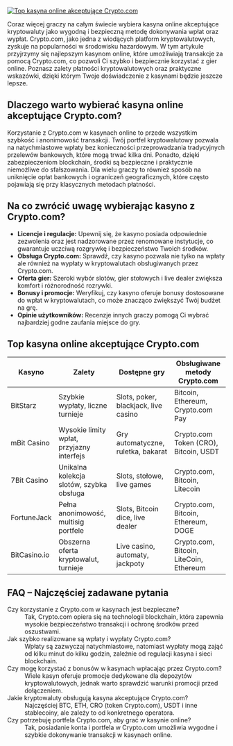 [![Top kasyna online akceptujące Crypto.com](https://123-caf.pages.dev/gitsignup.png)](https://vrmoo.ru/Bt82HjjY)

<p>Coraz więcej graczy na całym świecie wybiera kasyna online akceptujące kryptowaluty jako wygodną i bezpieczną metodę dokonywania wpłat oraz wypłat. Crypto.com, jako jedna z wiodących platform kryptowalutowych, zyskuje na popularności w środowisku hazardowym. W tym artykule przyjrzymy się najlepszym kasynom online, które umożliwiają transakcje za pomocą Crypto.com, co pozwoli Ci szybko i bezpiecznie korzystać z gier online. Poznasz zalety płatności kryptowalutowych oraz praktyczne wskazówki, dzięki którym Twoje doświadczenie z kasynami będzie jeszcze lepsze.</p>  <h2>Dlaczego warto wybierać kasyna online akceptujące Crypto.com?</h2> <p>Korzystanie z Crypto.com w kasynach online to przede wszystkim szybkość i anonimowość transakcji. Twój portfel kryptowalutowy pozwala na natychmiastowe wpłaty bez konieczności przeprowadzania tradycyjnych przelewów bankowych, które mogą trwać kilka dni. Ponadto, dzięki zabezpieczeniom blockchain, środki są bezpieczne i praktycznie niemożliwe do sfałszowania. Dla wielu graczy to również sposób na uniknięcie opłat bankowych i ograniczeń geograficznych, które często pojawiają się przy klasycznych metodach płatności.</p>  <h2>Na co zwrócić uwagę wybierając kasyno z Crypto.com?</h2> <ul>   <li><strong>Licencje i regulacje:</strong> Upewnij się, że kasyno posiada odpowiednie zezwolenia oraz jest nadzorowane przez renomowane instytucje, co gwarantuje uczciwą rozgrywkę i bezpieczeństwo Twoich środków.</li>   <li><strong>Obsługa Crypto.com:</strong> Sprawdź, czy kasyno pozwala nie tylko na wpłaty ale również na wypłaty w kryptowalutach obsługiwanych przez Crypto.com.</li>   <li><strong>Oferta gier:</strong> Szeroki wybór slotów, gier stołowych i live dealer zwiększa komfort i różnorodność rozrywki.</li>   <li><strong>Bonusy i promocje:</strong> Weryfikuj, czy kasyno oferuje bonusy dostosowane do wpłat w kryptowalutach, co może znacząco zwiększyć Twój budżet na grę.</li>   <li><strong>Opinie użytkowników:</strong> Recenzje innych graczy pomogą Ci wybrać najbardziej godne zaufania miejsce do gry.</li> </ul>  <h2>Top kasyna online akceptujące Crypto.com</h2> <table>   <thead>     <tr>       <th>Kasyno</th>       <th>Zalety</th>       <th>Dostępne gry</th>       <th>Obsługiwane metody Crypto.com</th>     </tr>   </thead>   <tbody>     <tr>       <td>BitStarz</td>       <td>Szybkie wypłaty, liczne turnieje</td>       <td>Slots, poker, blackjack, live casino</td>       <td>Bitcoin, Ethereum, Crypto.com Pay</td>     </tr>     <tr>       <td>mBit Casino</td>       <td>Wysokie limity wpłat, przyjazny interfejs</td>       <td>Gry automatyczne, ruletka, bakarat</td>       <td>Crypto.com Token (CRO), Bitcoin, USDT</td>     </tr>     <tr>       <td>7Bit Casino</td>       <td>Unikalna kolekcja slotów, szybka obsługa</td>       <td>Slots, stołowe, live games</td>       <td>Crypto.com, Bitcoin, Litecoin</td>     </tr>     <tr>       <td>FortuneJack</td>       <td>Pełna anonimowość, multisig portfele</td>       <td>Slots, Bitcoin dice, live dealer</td>       <td>Crypto.com, Bitcoin, Ethereum, DOGE</td>     </tr>     <tr>       <td>BitCasino.io</td>       <td>Obszerna oferta kryptowalut, turnieje</td>       <td>Live casino, automaty, jackpoty</td>       <td>Crypto.com, Bitcoin, LiteCoin, Ethereum</td>     </tr>   </tbody> </table>  <h2>FAQ – Najczęściej zadawane pytania</h2> <dl>   <dt>Czy korzystanie z Crypto.com w kasynach jest bezpieczne?</dt>   <dd>Tak, Crypto.com opiera się na technologii blockchain, która zapewnia wysokie bezpieczeństwo transakcji i ochronę środków przed oszustwami.</dd>    <dt>Jak szybko realizowane są wpłaty i wypłaty Crypto.com?</dt>   <dd>Wpłaty są zazwyczaj natychmiastowe, natomiast wypłaty mogą zająć od kilku minut do kilku godzin, zależnie od regulacji kasyna i sieci blockchain.</dd>    <dt>Czy mogę korzystać z bonusów w kasynach wpłacając przez Crypto.com?</dt>   <dd>Wiele kasyn oferuje promocje dedykowane dla depozytów kryptowalutowych, jednak warto sprawdzić warunki promocji przed dołączeniem.</dd>    <dt>Jakie kryptowaluty obsługują kasyna akceptujące Crypto.com?</dt>   <dd>Najczęściej BTC, ETH, CRO (token Crypto.com), USDT i inne stablecoiny, ale zależy to od konkretnego operatora.</dd>    <dt>Czy potrzebuję portfela Crypto.com, aby grać w kasynie online?</dt>   <dd>Tak, posiadanie konta i portfela w Crypto.com umożliwia wygodne i szybkie dokonywanie transakcji w kasynach online.</dd> </dl>